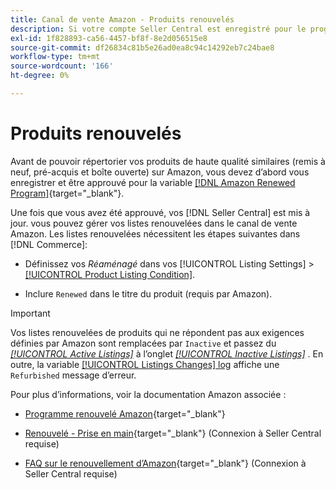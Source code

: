 ```yaml
---
title: Canal de vente Amazon - Produits renouvelés
description: Si votre compte Seller Central est enregistré pour le programme renouvelé, vous pouvez gérer vos listes renouvelées dans Amazon Sales Channel.
exl-id: 1f828893-ca56-4457-bf8f-8e2d056515e8
source-git-commit: df26834c81b5e26ad0ea8c94c14292eb7c24bae8
workflow-type: tm+mt
source-wordcount: '166'
ht-degree: 0%

---
```


# Produits renouvelés

Avant de pouvoir répertorier vos produits de haute qualité similaires (remis à neuf, pré-acquis et boîte ouverte) sur Amazon, vous devez d’abord vous enregistrer et être approuvé pour la variable [[!DNL Amazon Renewed Program]](https://sell.amazon.com/programs/renewed.html){target="_blank"}.

Une fois que vous avez été approuvé, vos [!DNL Seller Central] est mis à jour. vous pouvez gérer vos listes renouvelées dans le canal de vente Amazon. Les listes renouvelées nécessitent les étapes suivantes dans [!DNL Commerce]:

- Définissez vos _Réaménagé_ dans vos [!UICONTROL Listing Settings] > [[!UICONTROL Product Listing Condition]](./product-listing-condition.md).

- Inclure `Renewed` dans le titre du produit (requis par Amazon).

>[!IMPORTANT]
>
>Vos listes renouvelées de produits qui ne répondent pas aux exigences définies par Amazon sont remplacées par `Inactive` et passez du *[[!UICONTROL Active Listings]](./active-listings.md)* à l’onglet *[[!UICONTROL Inactive Listings]](./inactive-listings.md)* . En outre, la variable [[!UICONTROL Listings Changes] log](./listing-changes-log.md) affiche une `Refurbished` message d’erreur.

Pour plus d’informations, voir la documentation Amazon associée :

- [Programme renouvelé Amazon](https://sell.amazon.com/programs/renewed.html){target="_blank"}

- [Renouvelé - Prise en main](https://sellercentral.amazon.com/gp/help/help.html/?itemID=201648580){target="_blank"} (Connexion à Seller Central requise)

- [FAQ sur le renouvellement d’Amazon](https://sellercentral.amazon.com/gp/help/help.html?itemID=202190060){target="_blank"} (Connexion à Seller Central requise)

